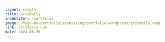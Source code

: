 ```yaml
---
layout: single
title: GritDaily
indentifer: /portfolio
image: /hugo-my-portfolio/assets/img/portfolio/wordpress/gritdaily.webp
link: gritdaily.com
date: 2024-08-29
---
```

